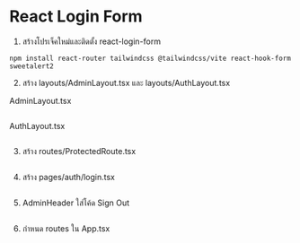 # React Login Form

1) สร้างโปรเจ็คใหม่และติดตั้ง react-login-form

```
npm install react-router tailwindcss @tailwindcss/vite react-hook-form sweetalert2
```

2) สร้าง layouts/AdminLayout.tsx และ layouts/AuthLayout.tsx

AdminLayout.tsx
```

```

AuthLayout.tsx
```

```

3) สร้าง routes/ProtectedRoute.tsx

```

```

4) สร้าง pages/auth/login.tsx

```

```

5) AdminHeader ใส่โค้ด Sign Out


```

```

6) กำหนด routes ใน App.tsx

```


```
